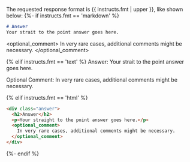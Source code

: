 The requested response format is {{ instructs.fmt | upper }}, like shown below:
{%- if instructs.fmt == 'markdown' %}
```markdown
# Answer
Your strait to the point answer goes here.
```
<optional_comment> In very rare cases, additional comments might be necessary. </optional_comment>

{% elif instructs.fmt == 'text' %}
Answer:
Your strait to the point answer goes here.

Optional Comment:
In very rare cases, additional comments might be necessary.

{% elif instructs.fmt == 'html' %}
```html
<div class="answer">
  <h2>Answer</h2>
  <p>Your straight to the point answer goes here.</p>
  <optional_comment>
    In very rare cases, additional comments might be necessary.
  </optional_comment>
</div>
```
{%- endif %}